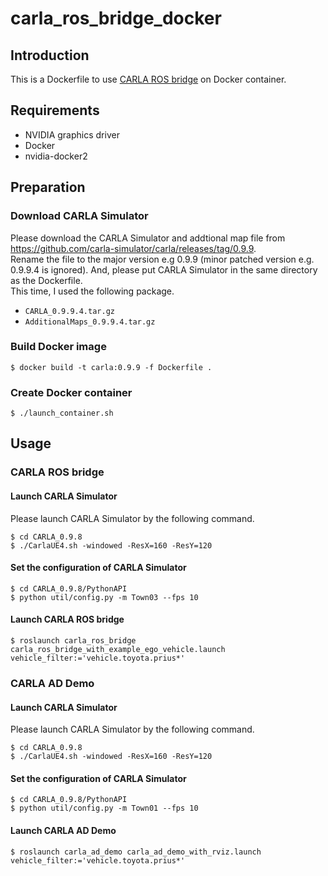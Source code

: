 # carla_ros_bridge_docker

## Introduction
This is a Dockerfile to use [CARLA ROS bridge](https://github.com/carla-simulator/ros-bridge) on Docker container.

## Requirements
* NVIDIA graphics driver
* Docker
* nvidia-docker2

## Preparation
### Download CARLA Simulator
Please download the CARLA Simulator and addtional map file from <https://github.com/carla-simulator/carla/releases/tag/0.9.9>.  
Rename the file to the major version e.g 0.9.9 (minor patched version e.g. 0.9.9.4 is ignored).
And, please put CARLA Simulator in the same directory as the Dockerfile.  
This time, I used the following package.

- `CARLA_0.9.9.4.tar.gz`
- `AdditionalMaps_0.9.9.4.tar.gz`

### Build Docker image
```shell
$ docker build -t carla:0.9.9 -f Dockerfile .
```

### Create Docker container
```shell
$ ./launch_container.sh
```

## Usage
### CARLA ROS bridge
#### Launch CARLA Simulator
Please launch CARLA Simulator by the following command.

```shell
$ cd CARLA_0.9.8
$ ./CarlaUE4.sh -windowed -ResX=160 -ResY=120
```

#### Set the configuration of CARLA Simulator
```shell
$ cd CARLA_0.9.8/PythonAPI
$ python util/config.py -m Town03 --fps 10
```

#### Launch CARLA ROS bridge
```shell
$ roslaunch carla_ros_bridge carla_ros_bridge_with_example_ego_vehicle.launch vehicle_filter:='vehicle.toyota.prius*'
```

### CARLA AD Demo
#### Launch CARLA Simulator
Please launch CARLA Simulator by the following command.

```shell
$ cd CARLA_0.9.8
$ ./CarlaUE4.sh -windowed -ResX=160 -ResY=120
```

#### Set the configuration of CARLA Simulator
```shell
$ cd CARLA_0.9.8/PythonAPI
$ python util/config.py -m Town01 --fps 10
```

#### Launch CARLA AD Demo
```shell
$ roslaunch carla_ad_demo carla_ad_demo_with_rviz.launch vehicle_filter:='vehicle.toyota.prius*'
```
